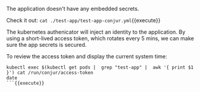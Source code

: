 

The application doesn't have any embedded secrets.

Check it out: `cat ./test-app/test-app-conjur.yml`{{execute}}

The kubernetes authenicator will inject an identity to the application.   By using a short-lived access token, which rotates every 5 mins, we can make sure the app secrets is secured.

To review the access token and display the current system time:

```
kubectl exec $(kubectl get pods |  grep "test-app" |  awk '{ print $1 }') cat /run/conjur/access-token
date
```{{execute}}
